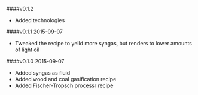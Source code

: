 ####v0.1.2
- Added technologies

####v0.1.1
2015-09-07
- Tweaked the recipe to yeild more syngas, but renders to lower amounts of light oil

####v0.1.0
2015-09-07
- Added syngas as fluid
- Added wood and coal gasification recipe
- Added Fischer-Tropsch processr recipe

